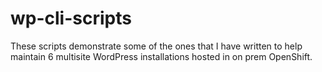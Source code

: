 # wp-cli-scripts

These scripts demonstrate some of the ones that I have written to help maintain 6 multisite WordPress installations hosted in on prem OpenShift.

